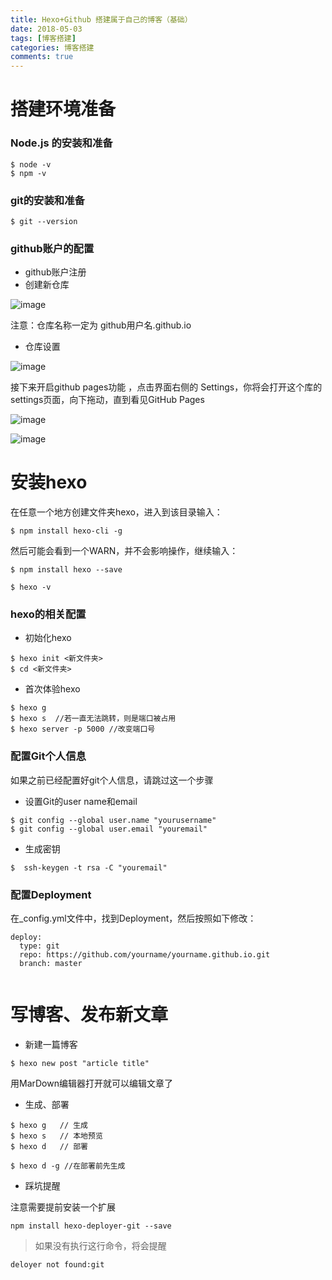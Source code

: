 ```yaml
---
title: Hexo+Github 搭建属于自己的博客（基础）
date: 2018-05-03
tags: [博客搭建]
categories: 博客搭建
comments: true
---
```


# 搭建环境准备
### Node.js 的安装和准备

```
$ node -v
$ npm -v
```
###  git的安装和准备

```
$ git --version
```

### github账户的配置

- github账户注册
- 创建新仓库

![image](http://ww4.sinaimg.cn/large/9fe4afa0gw1faljv7hoqhj20p40fz0vo.jpg)

注意：仓库名称一定为  github用户名.github.io

- 仓库设置

![image](http://ww1.sinaimg.cn/large/9fe4afa0gw1falk4end8ij20kg0cbtbl.jpg)

接下来开启github pages功能 ，点击界面右侧的 Settings，你将会打开这个库的settings页面，向下拖动，直到看见GitHub Pages

![image](http://ww3.sinaimg.cn/large/9fe4afa0gw1falk1s5xq7j20q204kq3o.jpg)



![image](http://upload-images.jianshu.io/upload_images/1244124-5e0f79282ae8140c.png?imageMogr2/auto-orient/strip%7CimageView2/2/w/500)


# 安装hexo 
在任意一个地方创建文件夹hexo，进入到该目录输入：

```
$ npm install hexo-cli -g
```
然后可能会看到一个WARN，并不会影响操作，继续输入：

```
$ npm install hexo --save
```

```
$ hexo -v
```
### hexo的相关配置

- 初始化hexo

```
$ hexo init <新文件夹> 
$ cd <新文件夹>
```

- 首次体验hexo

```
$ hexo g
$ hexo s  //若一直无法跳转，则是端口被占用
$ hexo server -p 5000 //改变端口号
```

### 配置Git个人信息
如果之前已经配置好git个人信息，请跳过这一个步骤
- 设置Git的user name和email

```
$ git config --global user.name "yourusername"
$ git config --global user.email "youremail"
```
- 生成密钥


```
$  ssh-keygen -t rsa -C "youremail"
```

### 配置Deployment

在_config.yml文件中，找到Deployment，然后按照如下修改：

```
deploy:
  type: git
  repo: https://github.com/yourname/yourname.github.io.git
  branch: master
  
```

# 写博客、发布新文章

- 新建一篇博客

```
$ hexo new post "article title"
```
用MarDown编辑器打开就可以编辑文章了

- 生成、部署

```
$ hexo g   // 生成
$ hexo s   // 本地预览
$ hexo d   // 部署
```

```
$ hexo d -g //在部署前先生成
```

- 踩坑提醒

注意需要提前安装一个扩展

```
npm install hexo-deployer-git --save
```
> 如果没有执行这行命令，将会提醒

    deloyer not found:git

